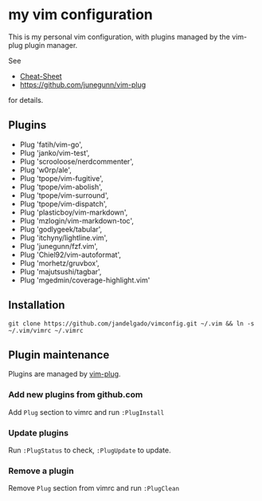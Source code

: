 # my vim configuration

This is my personal vim configuration, with plugins managed by the vim-plug
plugin manager.

See

* [Cheat-Sheet](CheatSheet.md)
* https://github.com/junegunn/vim-plug

for details.

## Plugins

* Plug 'fatih/vim-go',
* Plug 'janko/vim-test',
* Plug 'scrooloose/nerdcommenter',
* Plug 'w0rp/ale',
* Plug 'tpope/vim-fugitive',
* Plug 'tpope/vim-abolish',
* Plug 'tpope/vim-surround',
* Plug 'tpope/vim-dispatch',
* Plug 'plasticboy/vim-markdown',
* Plug 'mzlogin/vim-markdown-toc',
* Plug 'godlygeek/tabular',
* Plug 'itchyny/lightline.vim',
* Plug 'junegunn/fzf.vim',
* Plug 'Chiel92/vim-autoformat',
* Plug 'morhetz/gruvbox',
* Plug 'majutsushi/tagbar',
* Plug 'mgedmin/coverage-highlight.vim'

## Installation

```
git clone https://github.com/jandelgado/vimconfig.git ~/.vim && ln -s ~/.vim/vimrc ~/.vimrc
```

## Plugin maintenance

Plugins are managed by [vim-plug](https://github.com/junegunn/vim-plug).

### Add new plugins from github.com

Add `Plug` section to vimrc and run `:PlugInstall`

### Update plugins

Run `:PlugStatus` to check, `:PlugUpdate` to update.

### Remove a plugin

Remove `Plug` section from vimrc and run `:PlugClean`

